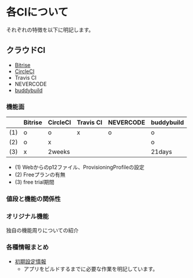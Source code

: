 # 各CIについて
それぞれの特徴を以下に明記します。

## クラウドCI
 - [Bitrise](./services/bitrise.md)
 - [CircleCI](./services/circleci.md)
 - Travis CI
 - NEVERCODE
 - [buddybuild](./services/buddybuild.md)

### 機能面

|   |Bitrise|CircleCI|Travis CI|NEVERCODE|buddybuild|
|:--|:------|:-------|:--------|:--------|:---------|
|(1)|o      |o       |x        |o        |o         |
|(2)|o      |x       |         |         |o         |
|(3)|x      |2weeks  |         |         |21days    |


 - (1) Webからのp12ファイル、ProvisioningProfileの設定
 - (2) Freeプランの有無
 - (3) free trial期間

### 値段と機能の関係性


### オリジナル機能
独自の機能周りについての紹介

### 各種情報まとめ
 - [初期設定情報](SETTING.md)
   - アプリをビルドするまでに必要な作業を明記しています。